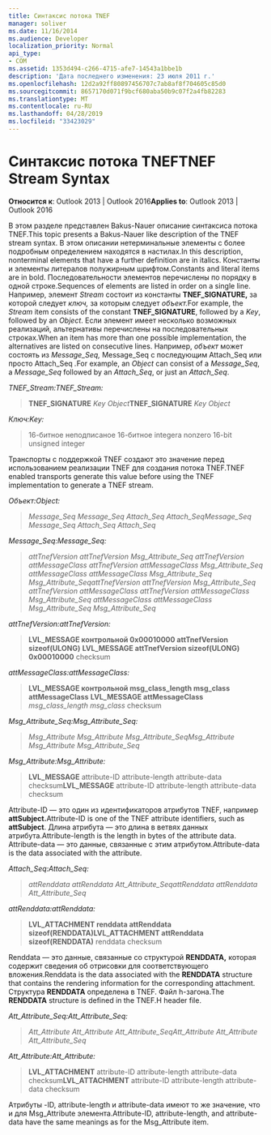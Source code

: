 ```yaml
---
title: Синтаксис потока TNEF
manager: soliver
ms.date: 11/16/2014
ms.audience: Developer
localization_priority: Normal
api_type:
- COM
ms.assetid: 1353d494-c266-4715-afe7-14543a1bbe1b
description: 'Дата последнего изменения: 23 июля 2011 г.'
ms.openlocfilehash: 12d2a92ff80897456707c7ab8af8f704605c85d0
ms.sourcegitcommit: 8657170d071f9bcf680aba50b9c07f2a4fb82283
ms.translationtype: MT
ms.contentlocale: ru-RU
ms.lasthandoff: 04/28/2019
ms.locfileid: "33423029"
---
```

# <a name="tnef-stream-syntax"></a><span data-ttu-id="a4dd1-103">Синтаксис потока TNEF</span><span class="sxs-lookup"><span data-stu-id="a4dd1-103">TNEF Stream Syntax</span></span>

  
  
<span data-ttu-id="a4dd1-104">**Относится к**: Outlook 2013 | Outlook 2016</span><span class="sxs-lookup"><span data-stu-id="a4dd1-104">**Applies to**: Outlook 2013 | Outlook 2016</span></span> 
  
<span data-ttu-id="a4dd1-105">В этом разделе представлен Bakus-Nauer описание синтаксиса потока TNEF.</span><span class="sxs-lookup"><span data-stu-id="a4dd1-105">This topic presents a Bakus-Nauer like description of the TNEF stream syntax.</span></span> <span data-ttu-id="a4dd1-106">В этом описании нетерминальные элементы с более подробным определением находятся в настилах.</span><span class="sxs-lookup"><span data-stu-id="a4dd1-106">In this description, nonterminal elements that have a further definition are in italics.</span></span> <span data-ttu-id="a4dd1-107">Константы и элементы литералов полужирным шрифтом.</span><span class="sxs-lookup"><span data-stu-id="a4dd1-107">Constants and literal items are in bold.</span></span> <span data-ttu-id="a4dd1-108">Последовательности элементов перечислены по порядку в одной строке.</span><span class="sxs-lookup"><span data-stu-id="a4dd1-108">Sequences of elements are listed in order on a single line.</span></span> <span data-ttu-id="a4dd1-109">Например, элемент _Stream_ состоит из константы **TNEF_SIGNATURE,** за которой следует _ключ,_ за которым следует _объект._</span><span class="sxs-lookup"><span data-stu-id="a4dd1-109">For example, the  _Stream_ item consists of the constant **TNEF_SIGNATURE**, followed by a  _Key_, followed by an  _Object_.</span></span> <span data-ttu-id="a4dd1-110">Если элемент имеет несколько возможных реализаций, альтернативы перечислены на последовательных строках.</span><span class="sxs-lookup"><span data-stu-id="a4dd1-110">When an item has more than one possible implementation, the alternatives are listed on consecutive lines.</span></span> <span data-ttu-id="a4dd1-111">Например, _объект_ может состоять из _Message_Seq,_ Message_Seq  с последующим Attach_Seq или просто Attach_Seq _._</span><span class="sxs-lookup"><span data-stu-id="a4dd1-111">For example, an  _Object_ can consist of a  _Message_Seq_, a  _Message_Seq_ followed by an  _Attach_Seq_, or just an  _Attach_Seq_.</span></span>
  
 <span data-ttu-id="a4dd1-112">_TNEF_Stream:_</span><span class="sxs-lookup"><span data-stu-id="a4dd1-112">_TNEF_Stream:_</span></span>
  
> <span data-ttu-id="a4dd1-113">**TNEF_SIGNATURE** _Key_ _Object_</span><span class="sxs-lookup"><span data-stu-id="a4dd1-113">**TNEF_SIGNATURE** _Key_ _Object_</span></span>
    
 <span data-ttu-id="a4dd1-114">_Ключ:_</span><span class="sxs-lookup"><span data-stu-id="a4dd1-114">_Key:_</span></span>
  
> <span data-ttu-id="a4dd1-115">16-битное неподписаное 16-битное integer</span><span class="sxs-lookup"><span data-stu-id="a4dd1-115">a nonzero 16-bit unsigned integer</span></span>
    
<span data-ttu-id="a4dd1-116">Транспорты с поддержкой TNEF создают это значение перед использованием реализации TNEF для создания потока TNEF.</span><span class="sxs-lookup"><span data-stu-id="a4dd1-116">TNEF enabled transports generate this value before using the TNEF implementation to generate a TNEF stream.</span></span>
  
 <span data-ttu-id="a4dd1-117">_Объект:_</span><span class="sxs-lookup"><span data-stu-id="a4dd1-117">_Object:_</span></span>
  
>  <span data-ttu-id="a4dd1-118">_Message_Seq Message_Seq Attach_Seq Attach_Seq_</span><span class="sxs-lookup"><span data-stu-id="a4dd1-118">_Message_Seq Message_Seq Attach_Seq Attach_Seq_</span></span>
    
 <span data-ttu-id="a4dd1-119">_Message_Seq:_</span><span class="sxs-lookup"><span data-stu-id="a4dd1-119">_Message_Seq:_</span></span>
  
>  <span data-ttu-id="a4dd1-120">_attTnefVersion attTnefVersion Msg_Attribute_Seq attTnefVersion attMessageClass attTnefVersion attMessageClass Msg_Attribute_Seq attMessageClass attMessageClass Msg_Attribute_Seq Msg_Attribute_Seq_</span><span class="sxs-lookup"><span data-stu-id="a4dd1-120">_attTnefVersion attTnefVersion Msg_Attribute_Seq attTnefVersion attMessageClass attTnefVersion attMessageClass Msg_Attribute_Seq attMessageClass attMessageClass Msg_Attribute_Seq Msg_Attribute_Seq_</span></span>
    
 <span data-ttu-id="a4dd1-121">_attTnefVersion:_</span><span class="sxs-lookup"><span data-stu-id="a4dd1-121">_attTnefVersion:_</span></span>
  
> <span data-ttu-id="a4dd1-122">**LVL_MESSAGE контрольной 0x00010000 attTnefVersion sizeof(ULONG)** </span><span class="sxs-lookup"><span data-stu-id="a4dd1-122">**LVL_MESSAGE attTnefVersion sizeof(ULONG)** **0x00010000** checksum</span></span> 
    
 <span data-ttu-id="a4dd1-123">_attMessageClass:_</span><span class="sxs-lookup"><span data-stu-id="a4dd1-123">_attMessageClass:_</span></span>
  
> <span data-ttu-id="a4dd1-124">**LVL_MESSAGE контрольной msg_class_length msg_class attMessageClass** </span><span class="sxs-lookup"><span data-stu-id="a4dd1-124">**LVL_MESSAGE attMessageClass** _msg_class_length msg_class_ checksum</span></span> 
    
 <span data-ttu-id="a4dd1-125">_Msg_Attribute_Seq:_</span><span class="sxs-lookup"><span data-stu-id="a4dd1-125">_Msg_Attribute_Seq:_</span></span>
  
>  <span data-ttu-id="a4dd1-126">_Msg_Attribute Msg_Attribute Msg_Attribute_Seq_</span><span class="sxs-lookup"><span data-stu-id="a4dd1-126">_Msg_Attribute Msg_Attribute Msg_Attribute_Seq_</span></span>
    
 <span data-ttu-id="a4dd1-127">_Msg_Attribute:_</span><span class="sxs-lookup"><span data-stu-id="a4dd1-127">_Msg_Attribute:_</span></span>
  
> <span data-ttu-id="a4dd1-128">**LVL_MESSAGE** attribute-ID attribute-length attribute-data checksum</span><span class="sxs-lookup"><span data-stu-id="a4dd1-128">**LVL_MESSAGE** attribute-ID attribute-length attribute-data checksum</span></span> 
    
<span data-ttu-id="a4dd1-129">Attribute-ID — это один из идентификаторов атрибутов TNEF, например **attSubject.**</span><span class="sxs-lookup"><span data-stu-id="a4dd1-129">Attribute-ID is one of the TNEF attribute identifiers, such as **attSubject**.</span></span> <span data-ttu-id="a4dd1-130">Длина атрибута — это длина в ветвях данных атрибута.</span><span class="sxs-lookup"><span data-stu-id="a4dd1-130">Attribute-length is the length in bytes of the attribute data.</span></span> <span data-ttu-id="a4dd1-131">Attribute-data — это данные, связанные с этим атрибутом.</span><span class="sxs-lookup"><span data-stu-id="a4dd1-131">Attribute-data is the data associated with the attribute.</span></span>
  
 <span data-ttu-id="a4dd1-132">_Attach_Seq:_</span><span class="sxs-lookup"><span data-stu-id="a4dd1-132">_Attach_Seq:_</span></span>
  
>  <span data-ttu-id="a4dd1-133">_attRenddata attRenddata Att_Attribute_Seq_</span><span class="sxs-lookup"><span data-stu-id="a4dd1-133">_attRenddata attRenddata Att_Attribute_Seq_</span></span>
    
 <span data-ttu-id="a4dd1-134">_attRenddata:_</span><span class="sxs-lookup"><span data-stu-id="a4dd1-134">_attRenddata:_</span></span>
  
> <span data-ttu-id="a4dd1-135">**LVL_ATTACHMENT renddata attRenddata** **sizeof(RENDDATA)**</span><span class="sxs-lookup"><span data-stu-id="a4dd1-135">**LVL_ATTACHMENT attRenddata** **sizeof(RENDDATA)** renddata checksum</span></span> 
    
<span data-ttu-id="a4dd1-136">Renddata — это данные, связанные со структурой **RENDDATA,** которая содержит сведения об отрисовки для соответствующего вложения.</span><span class="sxs-lookup"><span data-stu-id="a4dd1-136">Renddata is the data associated with the **RENDDATA** structure that contains the rendering information for the corresponding attachment.</span></span> <span data-ttu-id="a4dd1-137">Структура **RENDDATA** определена в TNEF. Файл h-загона.</span><span class="sxs-lookup"><span data-stu-id="a4dd1-137">The **RENDDATA** structure is defined in the TNEF.H header file.</span></span> 
  
 <span data-ttu-id="a4dd1-138">_Att_Attribute_Seq:_</span><span class="sxs-lookup"><span data-stu-id="a4dd1-138">_Att_Attribute_Seq:_</span></span>
  
>  <span data-ttu-id="a4dd1-139">_Att_Attribute Att_Attribute Att_Attribute_Seq_</span><span class="sxs-lookup"><span data-stu-id="a4dd1-139">_Att_Attribute Att_Attribute Att_Attribute_Seq_</span></span>
    
 <span data-ttu-id="a4dd1-140">_Att_Attribute:_</span><span class="sxs-lookup"><span data-stu-id="a4dd1-140">_Att_Attribute:_</span></span>
  
> <span data-ttu-id="a4dd1-141">**LVL_ATTACHMENT** attribute-ID attribute-length attribute-data checksum</span><span class="sxs-lookup"><span data-stu-id="a4dd1-141">**LVL_ATTACHMENT** attribute-ID attribute-length attribute-data checksum</span></span> 
    
<span data-ttu-id="a4dd1-142">Атрибуты -ID, attribute-length и attribute-data имеют то же значение, что и для Msg_Attribute элемента.</span><span class="sxs-lookup"><span data-stu-id="a4dd1-142">Attribute-ID, attribute-length, and attribute-data have the same meanings as for the Msg_Attribute item.</span></span>
  

